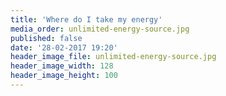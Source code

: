 ```yaml
---
title: 'Where do I take my energy'
media_order: unlimited-energy-source.jpg
published: false
date: '28-02-2017 19:20'
header_image_file: unlimited-energy-source.jpg
header_image_width: 128
header_image_height: 100
---
```

